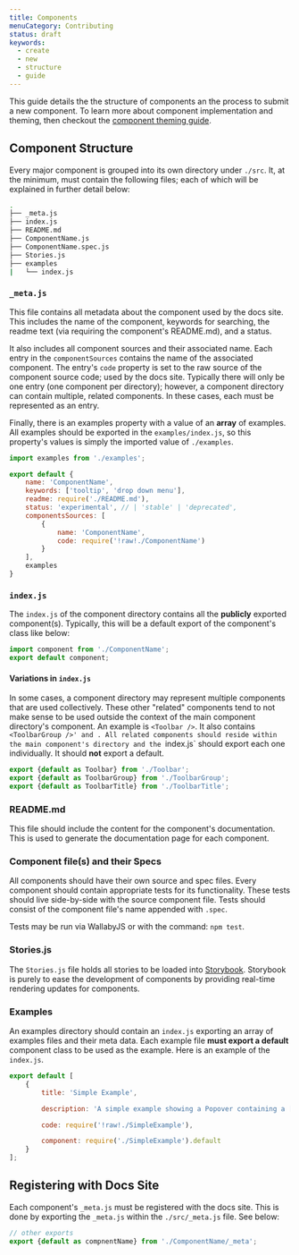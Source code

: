 ```yaml
---
title: Components
menuCategory: Contributing
status: draft
keywords:
  - create
  - new
  - structure
  - guide
---
```


This guide details the the structure of components an the process to submit a new component. To learn more about component implementation and theming, then checkout the [component theming guide](/pages/Theming-Components).

## Component Structure

Every major component is grouped into its own directory under `./src`. It, at the minimum, must contain the following files; each of which will be explained in further detail below:

```bash
.
├── _meta.js
├── index.js
├── README.md
├── ComponentName.js
├── ComponentName.spec.js
├── Stories.js
├── examples
|   └── index.js
```

### `_meta.js`
This file contains all metadata about the component used by the docs site. This includes the name of the component, keywords for searching, the readme text (via requiring the component's README.md), and a status.

It also includes all component sources and their associated name. Each entry in the `componentSources` contains the name of the associated component. The entry's `code` property is set to the raw source of the component source code; used by the docs site. Typically there will only be one entry (one component per directory); however, a component directory can contain multiple, related components. In these cases, each must be represented as an entry.

Finally, there is an examples property with a value of an **array** of examples. All examples should be exported in the `examples/index.js`, so this property's values is simply the imported value of `./examples`.

```js
import examples from './examples';

export default {
    name: 'ComponentName',
    keywords: ['tooltip', 'drop down menu'],
    readme: require('./README.md'),
    status: 'experimental', // | 'stable' | 'deprecated',
    componentsSources: [
        {
            name: 'ComponentName',
            code: require('!raw!./ComponentName')
        }
    ],
    examples
}
```

### `index.js`
The `index.js` of the component directory contains all the **publicly** exported component(s). Typically, this will be a default export of the component's class like below:

```js
import component from './ComponentName';
export default component;
```

#### Variations in `index.js`
In some cases, a component directory may represent multiple components that are used collectively. These other "related" components tend to not make sense to be used outside the context of the main component directory's component. An example is `<Toolbar />`. It also  contains `<ToolbarGroup />' and `<ToolbarTitle />`. All related components should reside within the main component's directory and the `index.js` should export each one individually. It should **not** export a default.

```js
export {default as Toolbar} from './Toolbar';
export {default as ToolbarGroup} from './ToolbarGroup';
export {default as ToolbarTitle} from './ToolbarTitle';
```

### README.md
This file should include the content for the component's documentation. This is used to generate the documentation page for each component.

### Component file(s) and their Specs
All components should have their own source and spec files. Every component should contain appropriate tests for its functionality. These tests should live side-by-side with the source component file. Tests should consist of the component file's name appended with `.spec`.

Tests may be run via WallabyJS or with the command: `npm test`.

### Stories.js
The `Stories.js` file holds all stories to be loaded into [Storybook](https://github.com/kadirahq/react-storybook). Storybook is purely to ease the development of components by providing real-time rendering updates for components.

### Examples
An examples directory should contain an `index.js` exporting an array of examples files and their meta data. Each example file **must export a default** component class to be used as the example. Here is an example of the `index.js`.

```js
export default [
    {
        title: 'Simple Example',

        description: 'A simple example showing a Popover containing a [Menu](/#/components/menu). It can be also closed by clicking away from the Popover.',

        code: require('!raw!./SimpleExample'),

        component: require('./SimpleExample').default
    }
];
```

## Registering with Docs Site
Each component's `_meta.js` must be registered with the docs site. This is done by exporting the `_meta.js` within the `./src/_meta.js` file. See below:

```js
// other exports
export {default as compnentName} from './ComponentName/_meta';
```
